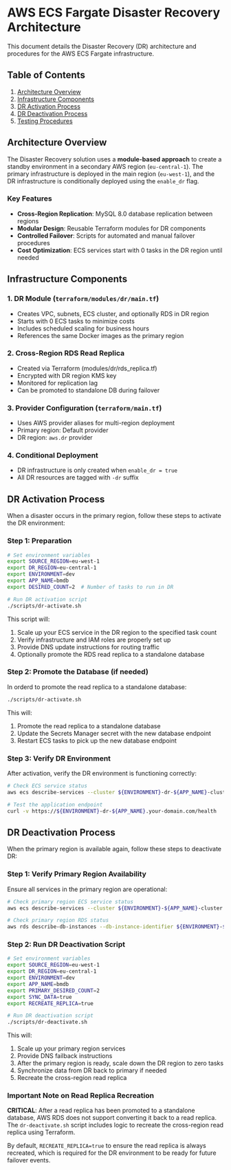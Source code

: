 # AWS ECS Fargate Disaster Recovery Architecture

This document details the Disaster Recovery (DR) architecture and procedures for the AWS ECS Fargate infrastructure.

## Table of Contents

1. [Architecture Overview](#architecture-overview)
2. [Infrastructure Components](#infrastructure-components)
3. [DR Activation Process](#dr-activation-process)
4. [DR Deactivation Process](#dr-deactivation-process)
5. [Testing Procedures](#testing-procedures)

## Architecture Overview

The Disaster Recovery solution uses a **module-based approach** to create a standby environment in a secondary AWS region (`eu-central-1`). The primary infrastructure is deployed in the main region (`eu-west-1`), and the DR infrastructure is conditionally deployed using the `enable_dr` flag.

### Key Features

- **Cross-Region Replication**: MySQL 8.0 database replication between regions
- **Modular Design**: Reusable Terraform modules for DR components
- **Controlled Failover**: Scripts for automated and manual failover procedures
- **Cost Optimization**: ECS services start with 0 tasks in the DR region until needed

## Infrastructure Components

### 1. DR Module (`terraform/modules/dr/main.tf`)

- Creates VPC, subnets, ECS cluster, and optionally RDS in DR region
- Starts with 0 ECS tasks to minimize costs
- Includes scheduled scaling for business hours
- References the same Docker images as the primary region

### 2. Cross-Region RDS Read Replica

- Created via Terraform (modules/dr/rds_replica.tf)
- Encrypted with DR region KMS key
- Monitored for replication lag
- Can be promoted to standalone DB during failover

### 3. Provider Configuration (`terraform/main.tf`)

- Uses AWS provider aliases for multi-region deployment
- Primary region: Default provider
- DR region: `aws.dr` provider

### 4. Conditional Deployment

- DR infrastructure is only created when `enable_dr = true`
- All DR resources are tagged with `-dr` suffix

## DR Activation Process

When a disaster occurs in the primary region, follow these steps to activate the DR environment:

### Step 1: Preparation

```bash
# Set environment variables
export SOURCE_REGION=eu-west-1
export DR_REGION=eu-central-1
export ENVIRONMENT=dev
export APP_NAME=bmdb
export DESIRED_COUNT=2  # Number of tasks to run in DR

# Run DR activation script
./scripts/dr-activate.sh
```

This script will:

1. Scale up your ECS service in the DR region to the specified task count
2. Verify infrastructure and IAM roles are properly set up
3. Provide DNS update instructions for routing traffic
4. Optionally promote the RDS read replica to a standalone database

### Step 2: Promote the Database (if needed)

In orderd to promote the read replica to a standalone database:

```bash
./scripts/dr-activate.sh
```

This will:

1. Promote the read replica to a standalone database
2. Update the Secrets Manager secret with the new database endpoint
3. Restart ECS tasks to pick up the new database endpoint

### Step 3: Verify DR Environment

After activation, verify the DR environment is functioning correctly:

```bash
# Check ECS service status
aws ecs describe-services --cluster ${ENVIRONMENT}-dr-${APP_NAME}-cluster --services ${ENVIRONMENT}-dr-${APP_NAME}-service --region ${DR_REGION}

# Test the application endpoint
curl -v https://${ENVIRONMENT}-dr-${APP_NAME}.your-domain.com/health
```

## DR Deactivation Process

When the primary region is available again, follow these steps to deactivate DR:

### Step 1: Verify Primary Region Availability

Ensure all services in the primary region are operational:

```bash
# Check primary region ECS service status
aws ecs describe-services --cluster ${ENVIRONMENT}-${APP_NAME}-cluster --services ${ENVIRONMENT}-${APP_NAME}-service --region ${SOURCE_REGION}

# Check primary region RDS status
aws rds describe-db-instances --db-instance-identifier ${ENVIRONMENT}-${APP_NAME}-db --region ${SOURCE_REGION} --query 'DBInstances[0].DBInstanceStatus'
```

### Step 2: Run DR Deactivation Script

```bash
# Set environment variables
export SOURCE_REGION=eu-west-1
export DR_REGION=eu-central-1
export ENVIRONMENT=dev
export APP_NAME=bmdb
export PRIMARY_DESIRED_COUNT=2
export SYNC_DATA=true
export RECREATE_REPLICA=true

# Run DR deactivation script
./scripts/dr-deactivate.sh
```

This will:

1. Scale up your primary region services
2. Provide DNS failback instructions
3. After the primary region is ready, scale down the DR region to zero tasks
4. Synchronize data from DR back to primary if needed
5. Recreate the cross-region read replica

### Important Note on Read Replica Recreation

**CRITICAL**: After a read replica has been promoted to a standalone database, AWS RDS does not support converting it back to a read replica. The `dr-deactivate.sh` script includes logic to recreate the cross-region read replica using Terraform.

By default, `RECREATE_REPLICA=true` to ensure the read replica is always recreated, which is required for the DR environment to be ready for future failover events.
